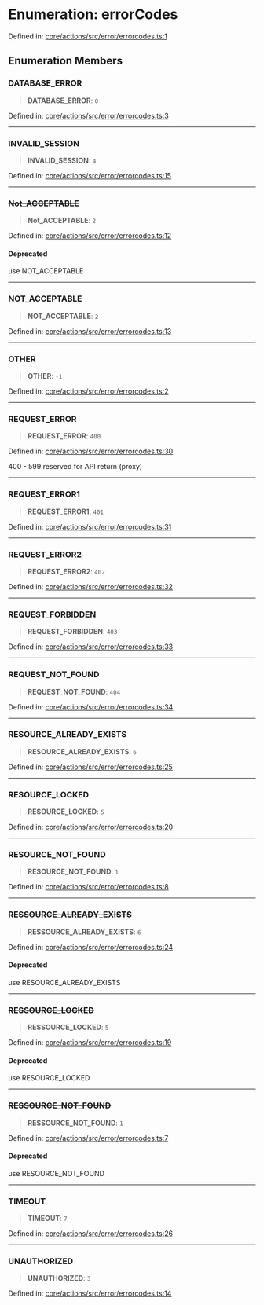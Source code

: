 # Enumeration: errorCodes

Defined in: [core/actions/src/error/errorcodes.ts:1](https://github.com/LaWebcapsule/orbits/blob/6d5fcb96a52f50e33dec256b205946535214bcf9/core/actions/src/error/errorcodes.ts#L1)

## Enumeration Members

### DATABASE\_ERROR

> **DATABASE\_ERROR**: `0`

Defined in: [core/actions/src/error/errorcodes.ts:3](https://github.com/LaWebcapsule/orbits/blob/6d5fcb96a52f50e33dec256b205946535214bcf9/core/actions/src/error/errorcodes.ts#L3)

***

### INVALID\_SESSION

> **INVALID\_SESSION**: `4`

Defined in: [core/actions/src/error/errorcodes.ts:15](https://github.com/LaWebcapsule/orbits/blob/6d5fcb96a52f50e33dec256b205946535214bcf9/core/actions/src/error/errorcodes.ts#L15)

***

### ~~Not\_ACCEPTABLE~~

> **Not\_ACCEPTABLE**: `2`

Defined in: [core/actions/src/error/errorcodes.ts:12](https://github.com/LaWebcapsule/orbits/blob/6d5fcb96a52f50e33dec256b205946535214bcf9/core/actions/src/error/errorcodes.ts#L12)

#### Deprecated

use NOT_ACCEPTABLE

***

### NOT\_ACCEPTABLE

> **NOT\_ACCEPTABLE**: `2`

Defined in: [core/actions/src/error/errorcodes.ts:13](https://github.com/LaWebcapsule/orbits/blob/6d5fcb96a52f50e33dec256b205946535214bcf9/core/actions/src/error/errorcodes.ts#L13)

***

### OTHER

> **OTHER**: `-1`

Defined in: [core/actions/src/error/errorcodes.ts:2](https://github.com/LaWebcapsule/orbits/blob/6d5fcb96a52f50e33dec256b205946535214bcf9/core/actions/src/error/errorcodes.ts#L2)

***

### REQUEST\_ERROR

> **REQUEST\_ERROR**: `400`

Defined in: [core/actions/src/error/errorcodes.ts:30](https://github.com/LaWebcapsule/orbits/blob/6d5fcb96a52f50e33dec256b205946535214bcf9/core/actions/src/error/errorcodes.ts#L30)

400 - 599 reserved for API return (proxy)

***

### REQUEST\_ERROR1

> **REQUEST\_ERROR1**: `401`

Defined in: [core/actions/src/error/errorcodes.ts:31](https://github.com/LaWebcapsule/orbits/blob/6d5fcb96a52f50e33dec256b205946535214bcf9/core/actions/src/error/errorcodes.ts#L31)

***

### REQUEST\_ERROR2

> **REQUEST\_ERROR2**: `402`

Defined in: [core/actions/src/error/errorcodes.ts:32](https://github.com/LaWebcapsule/orbits/blob/6d5fcb96a52f50e33dec256b205946535214bcf9/core/actions/src/error/errorcodes.ts#L32)

***

### REQUEST\_FORBIDDEN

> **REQUEST\_FORBIDDEN**: `403`

Defined in: [core/actions/src/error/errorcodes.ts:33](https://github.com/LaWebcapsule/orbits/blob/6d5fcb96a52f50e33dec256b205946535214bcf9/core/actions/src/error/errorcodes.ts#L33)

***

### REQUEST\_NOT\_FOUND

> **REQUEST\_NOT\_FOUND**: `404`

Defined in: [core/actions/src/error/errorcodes.ts:34](https://github.com/LaWebcapsule/orbits/blob/6d5fcb96a52f50e33dec256b205946535214bcf9/core/actions/src/error/errorcodes.ts#L34)

***

### RESOURCE\_ALREADY\_EXISTS

> **RESOURCE\_ALREADY\_EXISTS**: `6`

Defined in: [core/actions/src/error/errorcodes.ts:25](https://github.com/LaWebcapsule/orbits/blob/6d5fcb96a52f50e33dec256b205946535214bcf9/core/actions/src/error/errorcodes.ts#L25)

***

### RESOURCE\_LOCKED

> **RESOURCE\_LOCKED**: `5`

Defined in: [core/actions/src/error/errorcodes.ts:20](https://github.com/LaWebcapsule/orbits/blob/6d5fcb96a52f50e33dec256b205946535214bcf9/core/actions/src/error/errorcodes.ts#L20)

***

### RESOURCE\_NOT\_FOUND

> **RESOURCE\_NOT\_FOUND**: `1`

Defined in: [core/actions/src/error/errorcodes.ts:8](https://github.com/LaWebcapsule/orbits/blob/6d5fcb96a52f50e33dec256b205946535214bcf9/core/actions/src/error/errorcodes.ts#L8)

***

### ~~RESSOURCE\_ALREADY\_EXISTS~~

> **RESSOURCE\_ALREADY\_EXISTS**: `6`

Defined in: [core/actions/src/error/errorcodes.ts:24](https://github.com/LaWebcapsule/orbits/blob/6d5fcb96a52f50e33dec256b205946535214bcf9/core/actions/src/error/errorcodes.ts#L24)

#### Deprecated

use RESOURCE_ALREADY_EXISTS

***

### ~~RESSOURCE\_LOCKED~~

> **RESSOURCE\_LOCKED**: `5`

Defined in: [core/actions/src/error/errorcodes.ts:19](https://github.com/LaWebcapsule/orbits/blob/6d5fcb96a52f50e33dec256b205946535214bcf9/core/actions/src/error/errorcodes.ts#L19)

#### Deprecated

use RESOURCE_LOCKED

***

### ~~RESSOURCE\_NOT\_FOUND~~

> **RESSOURCE\_NOT\_FOUND**: `1`

Defined in: [core/actions/src/error/errorcodes.ts:7](https://github.com/LaWebcapsule/orbits/blob/6d5fcb96a52f50e33dec256b205946535214bcf9/core/actions/src/error/errorcodes.ts#L7)

#### Deprecated

use RESOURCE_NOT_FOUND

***

### TIMEOUT

> **TIMEOUT**: `7`

Defined in: [core/actions/src/error/errorcodes.ts:26](https://github.com/LaWebcapsule/orbits/blob/6d5fcb96a52f50e33dec256b205946535214bcf9/core/actions/src/error/errorcodes.ts#L26)

***

### UNAUTHORIZED

> **UNAUTHORIZED**: `3`

Defined in: [core/actions/src/error/errorcodes.ts:14](https://github.com/LaWebcapsule/orbits/blob/6d5fcb96a52f50e33dec256b205946535214bcf9/core/actions/src/error/errorcodes.ts#L14)
